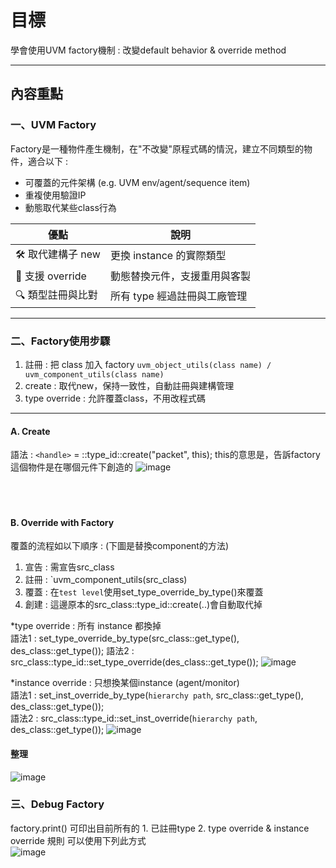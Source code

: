 # 目標
學會使用UVM factory機制 : 改變default behavior & override method


---

## 內容重點

### 一、UVM Factory
Factory是一種物件產生機制，在"不改變"原程式碼的情況，建立不同類型的物件，適合以下 : 
- 可覆蓋的元件架構 (e.g. UVM env/agent/sequence item)
- 重複使用驗證IP
- 動態取代某些class行為

|優點|說明|
|----|----|
|🛠 取代建構子 new|更換 instance 的實際類型|
|🔁 支援 override|動態替換元件，支援重用與客製|
|🔍 類型註冊與比對|所有 type 經過註冊與工廠管理|
---

### 二、Factory使用步驟
1. 註冊 : 把 class 加入 factory `uvm_object_utils(class name) /  uvm_component_utils(class name)`  
2. create : 取代new，保持一致性，自動註冊與建構管理
3. type override : 允許覆蓋class，不用改程式碼
---
#### A. Create
語法 : `<handle>` = <class name>::type_id::create("packet", this);
this的意思是，告訴factory這個物件是在哪個元件下創造的
![image](https://github.com/user-attachments/assets/21c5943e-dbe4-41d3-bdeb-d16fc9927d1d)  
<br>
<br>
<br>
#### B. Override with Factory
覆蓋的流程如以下順序 : (下圖是替換component的方法)  
1. 宣告 : 需宣告src_class
2. 註冊 : `uvm_component_utils(src_class)
3. 覆蓋 : 在`test level`使用set_type_override_by_type()來覆蓋
4. 創建 : 這邊原本的src_class::type_id::create(..)會自動取代掉

*type override  : 
所有 instance 都換掉  
語法1 : set_type_override_by_type(src_class::get_type(), des_class::get_type());
語法2 : src_class::type_id::set_type_override(des_class::get_type());
![image](https://github.com/user-attachments/assets/bda370c8-b688-47e9-b488-17c40936da6d)

*instance override  : 
只想換某個instance (agent/monitor)  
語法1 : set_inst_override_by_type(`hierarchy path`, src_class::get_type(), des_class::get_type());  
語法2 : src_class::type_id::set_inst_override(`hierarchy path`, des_class::get_type());
![image](https://github.com/user-attachments/assets/80bc37cd-6e66-4f0f-b02a-56f3ddc48f92)

#### 整理
![image](https://github.com/user-attachments/assets/34b8fe97-3f6e-4cd7-a867-3f45addbeca2)


### 三、Debug Factory
factory.print() 可印出目前所有的 1. 已註冊type  2. type override & instance override 規則
可以使用下列此方式  
![image](https://github.com/user-attachments/assets/a8bc717f-8649-4533-90c3-5a7b931cb7fb)


